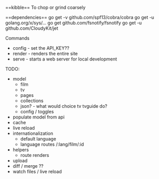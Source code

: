 ==kibble==
To chop or grind coarsely

==dependencies==
go get -v github.com/spf13/cobra/cobra
go get -u golang.org/x/sys/...
go get github.com/fsnotify/fsnotify
go get -u github.com/CloudyKit/jet

Commands
 - config - set the API_KEY??
 - render - renders the entire site
 - serve - starts a web server for local development

TODO:
 * model
    * film
    * tv
    * pages
    * collections
    * json? - what would choice tv tvguide do?
    * config / toggles
 * populate model from api
 * cache
 * live reload
 * internationalization
    * default language
    * language routes /:lang/film/:id
 * helpers
    * route renders
 * upload
 * diff / merge ??
 * watch files / live reload
